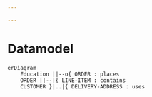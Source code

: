 ```yaml
---

---
```

# Datamodel

```mermaid
erDiagram
    Education ||--o{ ORDER : places
    ORDER ||--|{ LINE-ITEM : contains
    CUSTOMER }|..|{ DELIVERY-ADDRESS : uses
```